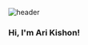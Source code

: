 ![header](https://i.pcmag.com/imagery/reviews/01QEAG8PSBx1Ajens4M4yCx-4.fit_lim.size_1050x.png)

### Hi, I'm Ari Kishon!
